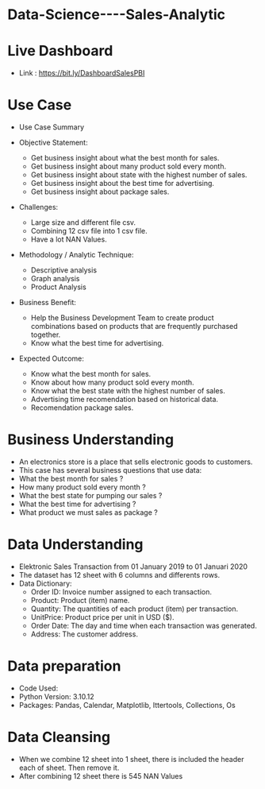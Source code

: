 # Data-Science----Sales-Analytic

# Live Dashboard
  * Link : https://bit.ly/DashboardSalesPBI

# Use Case
  * Use Case Summary
    
  * Objective Statement:
    
    * Get business insight about what the best month for sales.
    * Get business insight about many product sold every month.
    * Get business insight about state with the highest number of sales.
    * Get business insight about the best time for advertising.
    * Get business insight about package sales.
      
  * Challenges:
    
    * Large size and different file csv.
    * Combining 12 csv file into 1 csv file.
    * Have a lot NAN Values.
      
  * Methodology / Analytic Technique:

    * Descriptive analysis
    * Graph analysis
    * Product Analysis

  * Business Benefit:
    
    * Help the Business Development Team to create product combinations based on products that are frequently purchased together.
    * Know what the best time for advertising.

  * Expected Outcome:
    
    * Know what the best month for sales.
    * Know about how many product sold every month.
    * Know what the best state with the highest number of sales.
    * Advertising time recomendation based on historical data.
    * Recomendation package sales.

# Business Understanding

  * An electronics store is a place that sells electronic goods to customers.
  * This case has several business questions that use data:
  * What the best month for sales ?
  * How many product sold every month ?
  * What the best state for pumping our sales ?
  * What the best time for advertising ?
  * What product we must sales as package ?

# Data Understanding
  * Elektronic Sales Transaction from 01 January 2019 to 01 Januari 2020
  * The dataset has 12 sheet with 6 columns and differents rows.
  * Data Dictionary:
    * Order ID: Invoice number assigned to each transaction.
    * Product: Product (item) name.
    * Quantity: The quantities of each product (item) per transaction.
    * UnitPrice: Product price per unit in USD ($).
    * Order Date: The day and time when each transaction was generated.
    * Address: The customer address.

# Data preparation
  * Code Used:
  * Python Version: 3.10.12
  * Packages: Pandas, Calendar, Matplotlib, Ittertools, Collections, Os

# Data Cleansing
  * When we combine 12 sheet into 1 sheet, there is included the header each of sheet. Then remove it.
  * After combining 12 sheet there is 545 NAN Values
